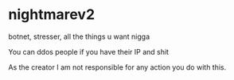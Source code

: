 # nightmarev2
botnet, stresser, all the things u want nigga

You can ddos people if you have their IP and shit

As the creator I am not responsible for any action you do with this.
